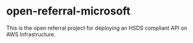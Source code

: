 # open-referral-microsoft
This is the open referral project for deploying an HSDS compliant API on AWS Infrastructure.
